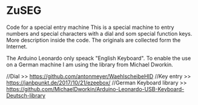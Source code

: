 # ZuSEG
Code for a special entry machine
This is a special machine to entry numbers and special characters
with a dial and som special function keys.
More description inside the code.
The originals are collected form the Internet.

The Arduino Leonardo only speack "English Keyboard".
To enable the use on a German machine I am using the library from Michael Dworkin.

//Dial                    >> https://github.com/antonmeyer/WaehlscheibeHID
//Key entry               >> https://janbpunkt.de/2017/10/21/ezeebox/
//German Keyboard library >> https://github.com/MichaelDworkin/Arduino-Leonardo-USB-Keyboard-Deutsch-library
